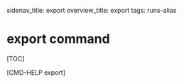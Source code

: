 sidenav_title: export
overview_title: export
tags: runs-alias

# export command

[TOC]

[CMD-HELP export]

